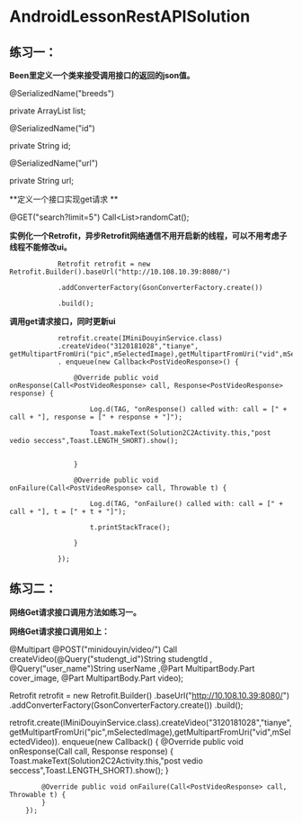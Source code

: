 # AndroidLessonRestAPISolution

## 练习一：

**Been里定义一个类来接受调用接口的返回的json值。** 

@SerializedName("breeds")  

private ArrayList<String> list;   
  
@SerializedName("id")  

private String id;  

@SerializedName("url")  

private  String url;  

**定义一个接口实现get请求  **

@GET("search?limit=5") Call<List<Cat>>randomCat();  
  
**实例化一个Retrofit，异步Retrofit网络通信不用开启新的线程，可以不用考虑子线程不能修改ui。**  


                Retrofit retrofit = new Retrofit.Builder().baseUrl("http://10.108.10.39:8080/")  
                
                .addConverterFactory(GsonConverterFactory.create())  
                
                .build();  
                
**调用get请求接口，同时更新ui**  
 
                retrofit.create(IMiniDouyinService.class)  
                .createVideo("3120181028","tianye", getMultipartFromUri("pic",mSelectedImage),getMultipartFromUri("vid",mSelectedVideo)) 
                . enqueue(new Callback<PostVideoResponse>() {  
                
                    @Override public void onResponse(Call<PostVideoResponse> call, Response<PostVideoResponse> response) {  
                    
                        Log.d(TAG, "onResponse() called with: call = [" + call + "], response = [" + response + "]");  
                        
                        Toast.makeText(Solution2C2Activity.this,"post vedio seccess",Toast.LENGTH_SHORT).show();  
                        

                    }  
                    
                    @Override public void onFailure(Call<PostVideoResponse> call, Throwable t) {  
                    
                        Log.d(TAG, "onFailure() called with: call = [" + call + "], t = [" + t + "]");  
                        
                        t.printStackTrace();  
                        
                    }  
                    
                });  
 ## 练习二： 
  
**网络Get请求接口调用方法如练习一。**

**网络Get请求接口调用如上：**  

@Multipart
    @POST("minidouyin/video/")
    Call<PostVideoResponse> createVideo(@Query("studengt_id")String studengtId ,
                                        @Query("user_name")String userName ,@Part MultipartBody.Part cover_image,
                                        @Part MultipartBody.Part video);
  
Retrofit retrofit = new Retrofit.Builder()
        .baseUrl("http://10.108.10.39:8080/")
        .addConverterFactory(GsonConverterFactory.create())
        .build();

retrofit.create(IMiniDouyinService.class).createVideo("3120181028","tianye",getMultipartFromUri("pic",mSelectedImage),getMultipartFromUri("vid",mSelectedVideo)).
        enqueue(new Callback<PostVideoResponse>() {
            @Override public void onResponse(Call<PostVideoResponse> call, Response<PostVideoResponse> response) {
                Toast.makeText(Solution2C2Activity.this,"post vedio seccess",Toast.LENGTH_SHORT).show();
            }

            @Override public void onFailure(Call<PostVideoResponse> call, Throwable t) {
            }
        });


